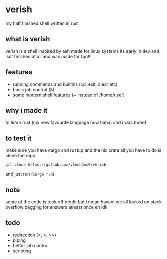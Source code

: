 # verish
my half finished shell written in rust
## what is verish
verish is a shell inspired by ash made for linux systems
its early in dev and isnt finished at all and was made for fun!!
## features
- running commands and builtins (cd, exit, clear etc)
- basic job control (&)
- some modern shell features (~ instead of /home/user)
## why i made it
to learn rust (my new favourite language now haha)
and i was bored
## to test it
make sure you have cargo and rustup and the nix crate
all you have to do is clone the repo:

`git clone https://github.com/v1nch3ns0/verish`

and just run (`cargo run`)
## note
some of the code is took off reddit but i mean havent we all 
looked on stack overflow begging for answers atleast once
eh idk
## todo
- redirection (<, >, >>)
- piping
- better job control
- scripting
